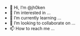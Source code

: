 - 👋 Hi, I’m @jh0ken
- 👀 I’m interested in ...
- 🌱 I’m currently learning ...
- 💞️ I’m looking to collaborate on ...
- 📫 How to reach me ...

<!---
jh0ken/jh0ken is a ✨ special ✨ repository because its `README.md` (this file) appears on your GitHub profile.
You can click the Preview link to take a look at your changes.
--->
